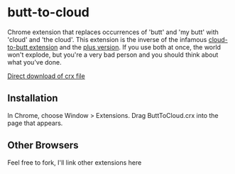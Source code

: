 butt-to-cloud
=============

Chrome extension that replaces occurrences of 'butt' and 'my butt' with 'cloud' and 'the cloud'. This extension is the inverse of the infamous [cloud-to-butt extension](https://github.com/panicsteve/cloud-to-butt) and the [plus version](https://github.com/hank/cloud-to-butt). If you use both at once, the world won't explode, but you're a very bad person and you should think about what you've done.

[Direct download of crx file](https://github.com/paulcretu/butt-to-cloud/blob/master/ButtToCloud.crx?raw=true)


Installation
------------

In Chrome, choose Window > Extensions.  Drag ButtToCloud.crx into the page that appears.

Other Browsers
--------------

Feel free to fork, I'll link other extensions here
